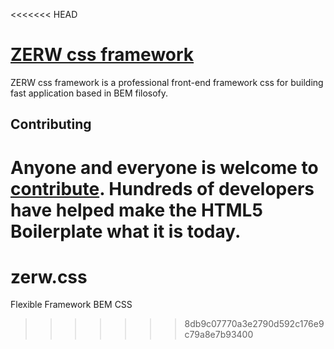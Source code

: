 <<<<<<< HEAD
# [ZERW css framework](http://zerwcss.ivanavila.com.co)

ZERW css framework  is a professional front-end framework css for building fast application based in BEM filosofy.

## Contributing

Anyone and everyone is welcome to [contribute](CONTRIBUTING.md). Hundreds of
developers have helped make the HTML5 Boilerplate what it is today.
=======
zerw.css
========

Flexible Framework BEM CSS
>>>>>>> 8db9c07770a3e2790d592c176e9c79a8e7b93400
